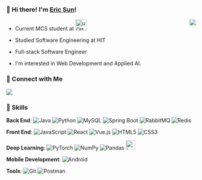 ### 👋 Hi there! I'm [Eric Sun](https://github.com/erostrate9)! 

<img align="right" src="https://github-readme-stats.vercel.app/api?username=erostrate9&count_private=true&show_icons=true&theme=react/">

* Current MCS student at <img src="https://www.uottawa.ca/themes/custom/uottawa/dist/assets/logo.svg" alt="uOttawa" height="30" />

* Studied Software Engineering at HIT
* Full-stack Software Engineer
* I'm interested in Web Development and Applied AI.

### :handshake: Connect with Me

<a href="https://www.linkedin.com/in/yuxuan-eric-sun/"><img src="https://img.shields.io/badge/LinkedIn-0077B5?style=for-the-badge&logo=linkedin&logoColor=white"/></a>

### 🧰 Skills

**Back End**: 
![Java](https://img.shields.io/badge/Java-ED8B00?style=for-the-badge&logo=openjdk&logoColor=white)
![Python](https://img.shields.io/badge/Python-14354C?style=for-the-badge&logo=python&logoColor=white)
![MySQL](https://img.shields.io/badge/MySQL-00000F?style=for-the-badge&logo=mysql&logoColor=white)
![Spring Boot](https://img.shields.io/badge/springboot-00000F?style=for-the-badge&logo=springboot)
![RabbitMQ](https://img.shields.io/badge/Rabbitmq-FF6600?style=for-the-badge&logo=rabbitmq&logoColor=white)
![Redis](https://img.shields.io/badge/redis-%23DD0031.svg?style=for-the-badge&logo=redis&logoColor=white)

**Front End**: 
![JavaScript](https://img.shields.io/badge/JavaScript-F7DF1E?style=for-the-badge&logo=javascript&logoColor=black)
![React](https://img.shields.io/badge/React-20232A?style=for-the-badge&logo=react&logoColor=61DAFB)
![Vue.js](https://img.shields.io/badge/Vue.js-35495E?style=for-the-badge&logo=vue.js&logoColor=4FC08D)
![HTML5](https://img.shields.io/badge/HTML5-E34F26?style=for-the-badge&logo=html5&logoColor=white)
![CSS3](https://img.shields.io/badge/CSS3-1572B6?style=for-the-badge&logo=css3&logoColor=white)

**Deep Learning**: ![PyTorch](https://img.shields.io/badge/PyTorch-%23EE4C2C.svg?style=for-the-badge&logo=PyTorch&logoColor=white)
![NumPy](https://img.shields.io/badge/numpy-%23013243.svg?style=for-the-badge&logo=numpy&logoColor=white)
![Pandas](https://img.shields.io/badge/pandas-%23150458.svg?style=for-the-badge&logo=pandas&logoColor=white)
<img src="https://python.langchain.com/img/brand/wordmark.png" alt="LangChain" height="25" />

**Mobile Development**: ![Android](https://img.shields.io/badge/Android-3DDC84?style=for-the-badge&logo=android&logoColor=white)

**Tools**: ![Git](https://img.shields.io/badge/git-00000F.svg?style=for-the-badge&logo=git)
![Postman](https://img.shields.io/badge/Postman-00000F.svg?style=for-the-badge&logo=Postman)
